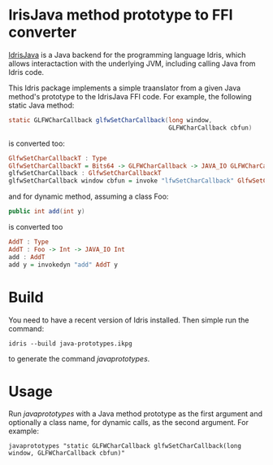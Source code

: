 IrisJava method prototype to FFI converter
==========================================

[IdrisJava](https://github.com/idris-hackers/idris-java) is a Java
backend for the programming language Idris, which allows
interactaction with the underlying JVM, including calling Java from
Idris code.

This Idris package implements a simple traanslator from a given
Java method's prototype to the IdrisJava FFI code. For example, the following
static Java method:

```java
static GLFWCharCallback glfwSetCharCallback(long window, 
                                            GLFWCharCallback cbfun)
```
											
is converted too:

```haskell
GlfwSetCharCallbackT : Type
GlfwSetCharCallbackT = Bits64 -> GLFWCharCallback -> JAVA_IO GLFWCharCallback
glfwSetCharCallback : GlfwSetCharCallbackT
glfwSetCharCallback window cbfun = invoke "lfwSetCharCallback" GlfwSetCharCallbackT window cbfun
```

and for dynamic method, assuming a class Foo:

```java
public int add(int y)
```

is converted too

```haskell
AddT : Type
AddT : Foo -> Int -> JAVA_IO Int
add : AddT
add y = invokedyn "add" AddT y
```

Build
===========

You need to have a recent version of Idris installed. Then simple run the command:

    idris --build java-prototypes.ikpg

to generate the command *javaprototypes*.

Usage
=======

Run *javaprototypes* with a Java method prototype as the first
argument and optionally a class name, for dynamic calls, as the second
argument. For example:

    javaprototypes "static GLFWCharCallback glfwSetCharCallback(long window, GLFWCharCallback cbfun)"
